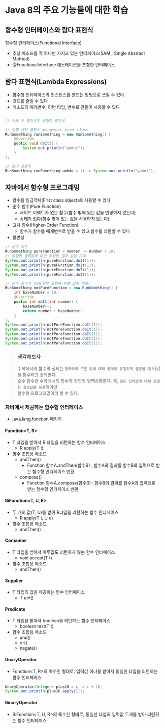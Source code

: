 # Java 8의 주요 기능들에 대한 학습

## 함수형 인터페이스와 람다 표현식
함수형 인터페이스(Functional Interface)
- 추상 메소드를 딱 하나만 가지고 있는 인터페이스(SAM ; Single Abstract Method)
- @FunctionalInterface 애노테이션을 포함한 인터페이스

## 람다 표현식(Lambda Expressions)
- 함수형 인터페이스의 인스턴스를 만드는 방법으로 쓰일 수 있다
- 코드를 줄일 수 있다
- 메소드의 매개변수, 리턴 타입, 변수로 만들어 사용할 수 있다

```java

// 아래 두 표현식은 동일한 표현식

// 익명 내부 클래스 anonymous inner class
RunSomething runSomething = new RunSomething() {
    @Override
    public void doIt() {
        System.out.println("yomni");
    }
};

// 람다 표현식
RunSomething runSomethingLambda = () -> System.out.println("yomni");
```

## 자바에서 함수형 프로그래밍
- 함수를 일급객체(First class object)로 사용할 수 있다
- 순수 함수(Pure Function)
  - 사이드 이펙트가 없는 함수(함수 밖에 있는 값을 변경하지 않는다)
  - 상태가 없다(함수 밖에 있는 값을 사용하지 않는다)
- 고차 함수(Higher-Order Function)
  - 함수가 함수를 매개변수로 받을 수 있고 함수를 리턴할 수 있다
- 불변성
```java
// 순수 함수
RunSomething pureFunction = number -> number + 10;
// 동일한 입력값에 대한 동일한 결과 값을 기대
System.out.println(pureFunction.doIt(1));
System.out.println(pureFunction.doIt(1));
System.out.println(pureFunction.doIt(1));
System.out.println(pureFunction.doIt(1));

// 순수 함수가 아님(외부 요인에 의해 값이 변경)
RunSomething notPureFunction = new RunSomething() {
    int baseNumber = 10;
    @Override
    public int doIt(int number) {
        baseNumber++;
        return number + baseNumber;
    }
};
System.out.println(notPureFunction.doIt(1));
System.out.println(notPureFunction.doIt(1));
System.out.println(notPureFunction.doIt(1));
System.out.println(notPureFunction.doIt(1));
System.out.println(notPureFunction.doIt(1));
```

> ### 생각해보자  
> 수학에서의 함수의 정의는 `정의역의 모든 값에 대해 공역이 유일하게 결정될 때` 이것을 함수라고 정의한다  
> 순수 함수란 수학에서의 함수의 정의와 일맥상통한다. 즉, `모든 입력값에 대해 동일한 결과값을 보장`해야만  
> 함수형 프로그래밍이라 할 수 있다.  

### 자바에서 제공하는 함수형 인터페이스
- java.lang.function 패키지

#### Function<T, R>
- T 타입을 받아서 R 타입을 리턴하는 함수 인터페이스
  - R apply(T t)
- 함수 조합용 메소드
  - andThen()
    - Function 함수A.andThen(함수B) : 함수A의 결과를 함수B의 입력으로 받는 함수형 인터페이스 반환
  - compose()
    - Function 함수A.compose(함수B) : 함수B의 결과를 함수A의 입력으로 받는 함수형 인터페이스 반환

#### BiFunction<T, U, R>
- 두 개의 값(T, U)를 받아 R타입을 리턴하는 함수 인터페이스
  - R apply(T t, U u)
- 함수 조합용 메소드
  - andThen()

#### Consumer<T>
- T 타입을 받아서 아무값도 리턴하지 않는 함수 인터페이스
  - void accept(T t)
- 함수 조합용 메소드
  - andThen()

#### Supplier<T>
- T 타입의 값을 제공하는 함수 인터페이스
  - T get()

#### Predicate<T>
- T 타입을 받아서 boolean을 리턴하는 함수 인터페이스
  - boolean test(T t)
- 함수 조합용 메소드
  - and()
  - or()
  - negate()

#### UnaryOperator<T>
- Function<T, R>의 특수한 형태로, 입력값 하나를 받아서 동일한 타입을 리턴하는 함수 인터페이스
```java
UnaryOperator<Integer> plus10 = i -> i + 10;
System.out.println(plus10.apply(1));
```

#### BinaryOperator<T>
- BiFunction<T, U, R>의 특수한 형태로, 동일한 타입의 입력값 두개를 받아 리턴하는 함수 인터페이스